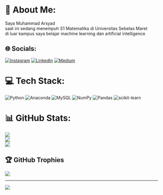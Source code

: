 # 💫 About Me:
Saya Muhammad Arsyad<br>saat ini sedang menempuh S1 Matematika di Universitas Sebelas Maret<br>di luar kampus saya belajar machine learning dan artificial intelligence


## 🌐 Socials:
[![Instagram](https://img.shields.io/badge/Instagram-%23E4405F.svg?logo=Instagram&logoColor=white)](https://instagram.com/arsyad._.muh) [![LinkedIn](https://img.shields.io/badge/LinkedIn-%230077B5.svg?logo=linkedin&logoColor=white)](https://linkedin.com/in/muhammad-arsyad-59865120a) [![Medium](https://img.shields.io/badge/Medium-12100E?logo=medium&logoColor=white)](https://medium.com/@arsyadmuh) 

# 💻 Tech Stack:
![Python](https://img.shields.io/badge/python-3670A0?style=for-the-badge&logo=python&logoColor=ffdd54) ![Anaconda](https://img.shields.io/badge/Anaconda-%2344A833.svg?style=for-the-badge&logo=anaconda&logoColor=white) ![MySQL](https://img.shields.io/badge/mysql-%2300f.svg?style=for-the-badge&logo=mysql&logoColor=white) ![NumPy](https://img.shields.io/badge/numpy-%23013243.svg?style=for-the-badge&logo=numpy&logoColor=white) ![Pandas](https://img.shields.io/badge/pandas-%23150458.svg?style=for-the-badge&logo=pandas&logoColor=white) ![scikit-learn](https://img.shields.io/badge/scikit--learn-%23F7931E.svg?style=for-the-badge&logo=scikit-learn&logoColor=white)
# 📊 GitHub Stats:
![](https://github-readme-stats.vercel.app/api?username=muharsyad&theme=tokyonight&hide_border=false&include_all_commits=true&count_private=true)<br/>
![](https://github-readme-streak-stats.herokuapp.com/?user=muharsyad&theme=tokyonight&hide_border=false)<br/>
![](https://github-readme-stats.vercel.app/api/top-langs/?username=muharsyad&theme=tokyonight&hide_border=false&include_all_commits=true&count_private=true&layout=compact)

## 🏆 GitHub Trophies
![](https://github-profile-trophy.vercel.app/?username=muharsyad&theme=tokyonight&no-frame=false&no-bg=false&margin-w=4)

---
[![](https://visitcount.itsvg.in/api?id=muharsyad&icon=0&color=6)](https://visitcount.itsvg.in)

<!-- Proudly created with GPRM ( https://gprm.itsvg.in ) -->
